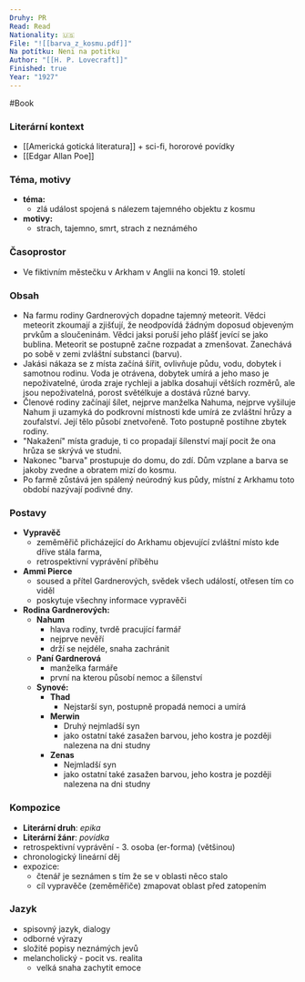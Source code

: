 ```yaml
---
Druhy: PR
Read: Read
Nationality: 🇺🇸
File: "![[barva_z_kosmu.pdf]]"
Na potítku: Neni na potitku
Author: "[[H. P. Lovecraft]]"
Finished: true
Year: "1927"
---
```

#Book

### Literární kontext
- [[Americká gotická literatura]] + sci-fi, hororové povídky
- [[Edgar Allan Poe]]
### Téma, motivy
- **téma:**
	- zlá událost spojená s nálezem tajemného objektu z kosmu
- **motivy:**
	- strach, tajemno, smrt, strach z neznámého
### Časoprostor
- Ve fiktivním městečku v Arkham v Anglii na konci 19. století
### Obsah
- Na farmu rodiny Gardnerových dopadne tajemný meteorit. Vědci meteorit zkoumají a zjišťují, že neodpovídá žádným doposud objeveným prvkům a sloučeninám. Vědci jaksi poruší jeho plášť jevící se jako bublina. Meteorit se postupně začne rozpadat a zmenšovat. Zanechává po sobě v zemi zvláštní substanci (barvu).
- Jakási nákaza se z místa začíná šířit, ovlivňuje půdu, vodu, dobytek i samotnou rodinu. Voda je otrávena, dobytek umírá a jeho maso je nepoživatelné, úroda zraje rychleji a jablka dosahují větších rozměrů, ale jsou nepoživatelná, porost světélkuje a dostává různé barvy.
- Členové rodiny začínají šílet, nejprve manželka Nahuma, nejprve vyšiluje Nahum ji uzamyká do podkrovní místnosti kde umírá ze zvláštní hrůzy a zoufalství. Její tělo působí znetvořeně. Toto postupně postihne zbytek rodiny.
- "Nakažení" místa graduje, ti co propadají šílenství mají pocit že ona hrůza se skrývá ve studni.
- Nakonec "barva" prostupuje do domu, do zdí. Dům vzplane a barva se jakoby zvedne a obratem mizí do kosmu.
- Po farmě zůstává jen spálený neúrodný kus půdy, místní z Arkhamu toto období nazývají podivné dny.
### Postavy
- **Vypravěč**
	- zeměměřič přicházející do Arkhamu objevující zvláštní místo kde dříve stála farma, 
	- retrospektivní vyprávění příběhu
- **Ammi Pierce**
	- soused a přítel Gardnerových, svědek všech událostí, otřesen tím co viděl
	- poskytuje všechny informace vypravěči
- **Rodina Gardnerových:**
	- **Nahum**
		- hlava rodiny, tvrdě pracující farmář
		- nejprve nevěří
		- drží se nejdéle, snaha zachránit
	- **Paní Gardnerová**
		- manželka farmáře
		- první na kterou působí nemoc a šílenství
	- **Synové:**
		- **Thad**
			- Nejstarší syn, postupně propadá nemoci a umírá
		- **Merwin**
			- Druhý nejmladší syn
			- jako ostatní také zasažen barvou, jeho kostra je později nalezena na dni studny
		- **Zenas**
			- Nejmladší syn
			- jako ostatní také zasažen barvou, jeho kostra je později nalezena na dni studny
### Kompozice
- **Literární druh**: *epika*
- **Literární žánr**: *povídka*
- retrospektivní vyprávění - 3. osoba (er-forma) (většinou)
- chronologický lineární děj
- expozice:
	- čtenář je seznámen s tím že se v oblasti něco stalo
	- cíl vypravěče (zeměměřiče) zmapovat oblast před zatopením
### Jazyk
- spisovný jazyk, dialogy
- odborné výrazy
- složité popisy neznámých jevů
- melancholický - pocit vs. realita
	- velká snaha zachytit emoce
